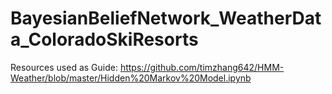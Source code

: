 # BayesianBeliefNetwork_WeatherData_ColoradoSkiResorts


Resources used as Guide: https://github.com/timzhang642/HMM-Weather/blob/master/Hidden%20Markov%20Model.ipynb
